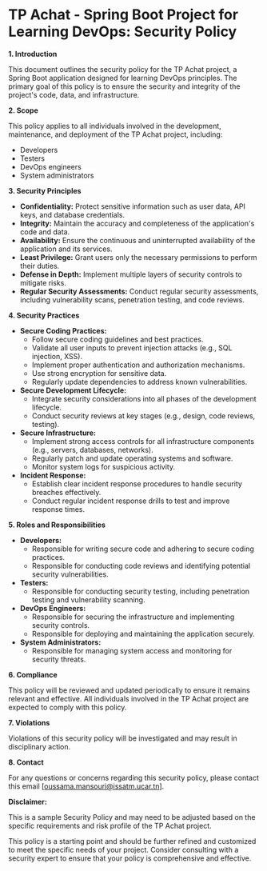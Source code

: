 # TP Achat - Spring Boot Project for Learning DevOps: Security Policy

**1. Introduction**

This document outlines the security policy for the TP Achat project, a Spring Boot application designed for learning DevOps principles. The primary goal of this policy is to ensure the security and integrity of the project's code, data, and infrastructure.

**2. Scope**

This policy applies to all individuals involved in the development, maintenance, and deployment of the TP Achat project, including:

* Developers
* Testers
* DevOps engineers
* System administrators

**3. Security Principles**

* **Confidentiality:** Protect sensitive information such as user data, API keys, and database credentials.
* **Integrity:** Maintain the accuracy and completeness of the application's code and data.
* **Availability:** Ensure the continuous and uninterrupted availability of the application and its services.
* **Least Privilege:** Grant users only the necessary permissions to perform their duties.
* **Defense in Depth:** Implement multiple layers of security controls to mitigate risks.
* **Regular Security Assessments:** Conduct regular security assessments, including vulnerability scans, penetration testing, and code reviews.

**4. Security Practices**

* **Secure Coding Practices:** 
    * Follow secure coding guidelines and best practices.
    * Validate all user inputs to prevent injection attacks (e.g., SQL injection, XSS).
    * Implement proper authentication and authorization mechanisms.
    * Use strong encryption for sensitive data.
    * Regularly update dependencies to address known vulnerabilities.
* **Secure Development Lifecycle:** 
    * Integrate security considerations into all phases of the development lifecycle.
    * Conduct security reviews at key stages (e.g., design, code reviews, testing).
* **Secure Infrastructure:** 
    * Implement strong access controls for all infrastructure components (e.g., servers, databases, networks).
    * Regularly patch and update operating systems and software.
    * Monitor system logs for suspicious activity.
* **Incident Response:** 
    * Establish clear incident response procedures to handle security breaches effectively.
    * Conduct regular incident response drills to test and improve response times.

**5. Roles and Responsibilities**

* **Developers:**
    * Responsible for writing secure code and adhering to secure coding practices.
    * Responsible for conducting code reviews and identifying potential security vulnerabilities.
* **Testers:** 
    * Responsible for conducting security testing, including penetration testing and vulnerability scanning.
* **DevOps Engineers:** 
    * Responsible for securing the infrastructure and implementing security controls.
    * Responsible for deploying and maintaining the application securely.
* **System Administrators:** 
    * Responsible for managing system access and monitoring for security threats.

**6. Compliance**

This policy will be reviewed and updated periodically to ensure it remains relevant and effective. All individuals involved in the TP Achat project are expected to comply with this policy.

**7. Violations**

Violations of this security policy will be investigated and may result in disciplinary action.

**8. Contact**

For any questions or concerns regarding this security policy, please contact this email [oussama.mansouri@issatm.ucar.tn].

**Disclaimer:** 

This is a sample Security Policy and may need to be adjusted based on the specific requirements and risk profile of the TP Achat project. 

This policy is a starting point and should be further refined and customized to meet the specific needs of your project. Consider consulting with a security expert to ensure that your policy is comprehensive and effective.
